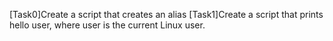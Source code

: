 [Task0]Create a script that creates an alias
[Task1]Create a script that prints hello user, where user is the current Linux user.
